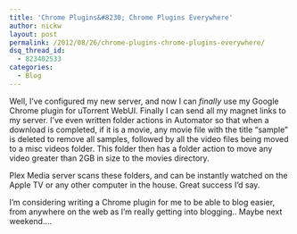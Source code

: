 ```yaml
---
title: 'Chrome Plugins&#8230; Chrome Plugins Everywhere'
author: nickw
layout: post
permalink: /2012/08/26/chrome-plugins-chrome-plugins-everywhere/
dsq_thread_id:
  - 823402533
categories:
  - Blog
---
```

Well, I&#8217;ve configured my new server, and now I can *finally* use my Google Chrome plugin for uTorrent WebUI. Finally I can send all my magnet links to my server. I&#8217;ve even written folder actions in Automator so that when a download is completed, if it is a movie, any movie file with the title &#8220;sample&#8221; is deleted to remove all samples, followed by all the video files being moved to a misc videos folder. This folder then has a folder action to move any video greater than 2GB in size to the movies directory.

Plex Media server scans these folders, and can be instantly watched on the Apple TV or any other computer in the house. Great success I&#8217;d say.

I&#8217;m considering writing a Chrome plugin for me to be able to blog easier, from anywhere on the web as I&#8217;m really getting into blogging.. Maybe next weekend&#8230;.